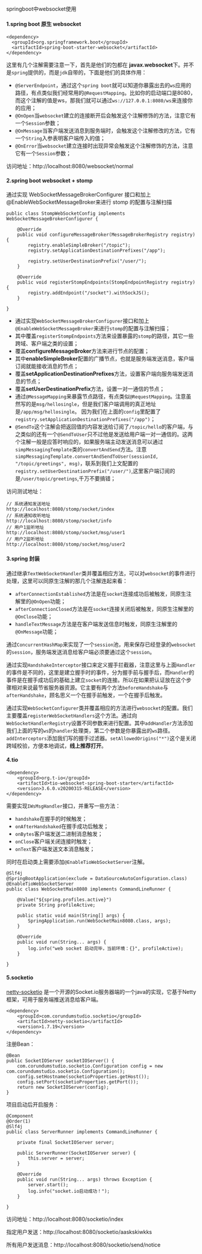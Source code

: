 springboot中websocket使用

#### 1.spring boot 原生 websocket

```
<dependency>
  <groupId>org.springframework.boot</groupId>
  <artifactId>spring-boot-starter-websocket</artifactId>
</dependency>
```

这里有几个注解需要注意一下，首先是他们的包都在 **javax.websocket**下。并不是`spring`提供的，而是`jdk`自带的，下面是他们的具体作用：

- `@ServerEndpoint`，通过这个`spring boot`就可以知道你暴露出去的`ws`应用的路径，有点类似我们经常用的`@RequestMapping`。比如你的启动端口是8080，而这个注解的值是ws，那我们就可以通过`ws://127.0.0.1:8080/ws`来连接你的应用；
- `@OnOpen`当`websocket`建立的连接断开后会触发这个注解修饰的方法，注意它有一个`Session`参数；
- `@OnMessage`当客户端发送消息到服务端时，会触发这个注解修改的方法，它有一个`String`入参表明客户端传入的值；
- `@OnError`当`websocket`建立连接时出现异常会触发这个注解修饰的方法，注意它有一个`Session`参数；

访问地址：http://localhost:8080/websocket/normal

#### 2.spring boot websocket + stomp

通过实现 WebSocketMessageBrokerConfigurer 接口和加上@EnableWebSocketMessageBroker来进行 stomp 的配置与注解扫描

```
public class StompWebSocketConfig implements WebSocketMessageBrokerConfigurer {

    @Override
    public void configureMessageBroker(MessageBrokerRegistry registry) {
        registry.enableSimpleBroker("/topic");
        registry.setApplicationDestinationPrefixes("/app");

        registry.setUserDestinationPrefix("/user/");
    }

    @Override
    public void registerStompEndpoints(StompEndpointRegistry registry) {
        registry.addEndpoint("/socket").withSockJS();
    }

}

```

- 通过实现`WebSocketMessageBrokerConfigurer`接口和加上`@EnableWebSocketMessageBroker`来进行`stomp`的配置与注解扫描；
- 其中覆盖`registerStompEndpoints`方法来设置暴露的`stomp`的路径，其它一些跨域、客户端之类的设置；
- 覆盖**configureMessageBroker**方法来进行节点的配置；
- 其中**enableSimpleBroker**配置的广播节点，也就是服务端发送消息，客户端订阅就能接收消息的节点；
- 覆盖**setApplicationDestinationPrefixes**方法，设置客户端向服务端发送消息的节点；
- 覆盖**setUserDestinationPrefix**方法，设置一对一通信的节点；
- 通过`@MessageMapping`来暴露节点路径，有点类似`@RequestMapping`。注意虽然写的是`msg/hellosingle`，但是我们客户端调用的真正地址是`/app/msg/hellosingle`。 因为我们在上面的`config`里配置了`registry.setApplicationDestinationPrefixes("/app")`；
- `@SendTo`这个注解会把返回值的内容发送给订阅了`/topic/hello`的客户端，与之类似的还有一个`@SendToUser`只不过他是发送给用户端一对一通信的。这两个注解一般是应答时响应的，如果服务端主动发送消息可以通过`simpMessagingTemplate`类的`convertAndSend`方法。注意`simpMessagingTemplate.convertAndSendToUser(sessionId, "/topic/greetings", msg)`，联系到我们上文配置的`registry.setUserDestinationPrefix("/user/")`,这里客户端订阅的是`/user/topic/greetings`,千万不要搞错；

访问测试地址：

```
// 系统通知发送地址
http://localhost:8080/stomp/socket/index
// 系统通知收听地址
http://localhost:8080/stomp/socket/info
// 用户1监听地址
http://localhost:8080/stomp/socket/msg/user1
// 用户2监听地址
http://localhost:8080/stomp/socket/msg/user2
```

#### 3.spring 封装

通过继承`TextWebSocketHandler`类并覆盖相应方法，可以对`websocket`的事件进行处理，这里可以同原生注解的那几个注解连起来看：
- `afterConnectionEstablished`方法是在`socket`连接成功后被触发，同原生注解里的`@OnOpen`功能；
- `afterConnectionClosed`方法是在`socket`连接关闭后被触发，同原生注解里的`@OnClose`功能；
- `handleTextMessage`方法是在客户端发送信息时触发，同原生注解里的`@OnMessage`功能；

通过`ConcurrentHashMap`来实现了一个`session`池，用来保存已经登录的`websocket`的`session`，服务端发送消息给客户端必须要通过这个`session`。

通过实现`HandshakeInterceptor`接口来定义握手拦截器，注意这里与上面`Handler`的事件是不同的，这里是建立握手时的事件，分为握手前与握手后，而`Handler`的事件是在握手成功后的基础上建立`socket`的连接。所以在如果把认证放在这个步骤相对来说最节省服务器资源。它主要有两个方法`beforeHandshake`与`afterHandshake`，顾名思义一个在握手前触发，一个在握手后触发。

通过实现`WebSocketConfigurer`类并覆盖相应的方法进行`websocket`的配置。我们主要覆盖`registerWebSocketHandlers`这个方法。通过向`WebSocketHandlerRegistry`设置不同参数来进行配置。其中`addHandler`方法添加我们上面的写的`ws`的`handler`处理类，第二个参数是你暴露出的`ws`路径。`addInterceptors`添加我们写的握手过滤器。`setAllowedOrigins("*")`这个是关闭跨域校验，方便本地调试，**线上推荐打开**。

#### 4.tio

```
<dependency>
    <groupId>org.t-io</groupId>
    <artifactId>tio-websocket-spring-boot-starter</artifactId>
    <version>3.6.0.v20200315-RELEASE</version>
</dependency>
```

需要实现`IWsMsgHandler`接口，并重写一些方法：
- `handshake`在握手的时候触发；
- `onAfterHandshaked`在握手成功后触发；
- `onBytes`客户端发送二进制消息触发；
- `onClose`客户端关闭连接时触发；
- `onText`客户端发送文本消息触发；

同时在启动类上需要添加`@EnableTioWebSocketServer`注解。

```
@Slf4j
@SpringBootApplication(exclude = DataSourceAutoConfiguration.class)
@EnableTioWebSocketServer
public class WebSocketMain8080 implements CommandLineRunner {

	@Value("${spring.profiles.active}")
	private String profileActive;

	public static void main(String[] args) {
		SpringApplication.run(WebSocketMain8080.class, args);
	}
	
	@Override
	public void run(String... args) {
		log.info("web socket 启动完毕，当前环境：{}", profileActive);
	}

}
```

#### 5.socketio

[netty-socketio](https://github.com/mrniko/netty-socketio/) 是一个开源的Socket.io服务器端的一个java的实现，它基于Netty框架，可用于服务端推送消息给客户端。

```
<dependency>
    <groupId>com.corundumstudio.socketio</groupId>
    <artifactId>netty-socketio</artifactId>
    <version>1.7.19</version>
</dependency>
```

注册Bean：
```
@Bean
public SocketIOServer socketIOServer() {
    com.corundumstudio.socketio.Configuration config = new com.corundumstudio.socketio.Configuration();
    config.setHostname(socketioProperties.getHost());
    config.setPort(socketioProperties.getPort());
    return new SocketIOServer(config);
}
```

项目启动后开启服务：
```
@Component
@Order(1)
@Slf4j
public class ServerRunner implements CommandLineRunner {

    private final SocketIOServer server;

    public ServerRunner(SocketIOServer server) {
        this.server = server;
    }

    @Override
    public void run(String... args) throws Exception {
        server.start();
        log.info("socket.io启动成功！");
    }

}
```

访问地址：http://localhost:8080/socketio/index

指定用户发送：http://localhost:8080/socketio/aaskskiwkks

所有用户发送消息：http://localhost:8080/socketio/send/notice

